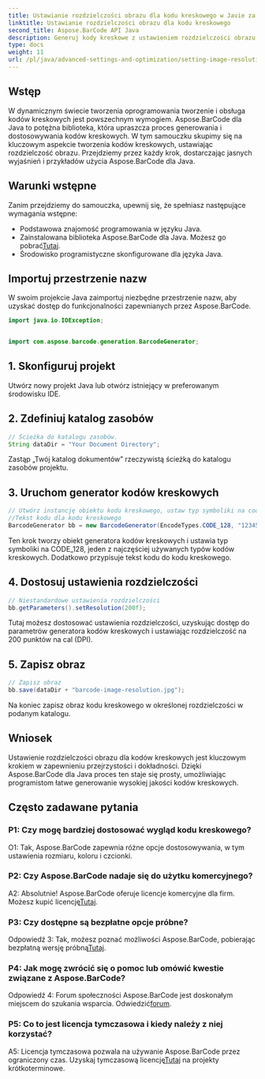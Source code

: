 ```yaml
---
title: Ustawianie rozdzielczości obrazu dla kodu kreskowego w Javie za pomocą Aspose.BarCode
linktitle: Ustawianie rozdzielczości obrazu dla kodu kreskowego
second_title: Aspose.BarCode API Java
description: Generuj kody kreskowe z ustawieniem rozdzielczości obrazu bez wysiłku w Javie za pomocą Aspose.BarCode. Dostosuj ustawienia, aby uzyskać przejrzystość i precyzję.
type: docs
weight: 11
url: /pl/java/advanced-settings-and-optimization/setting-image-resolution-barcode/
---
```

## Wstęp

W dynamicznym świecie tworzenia oprogramowania tworzenie i obsługa kodów kreskowych jest powszechnym wymogiem. Aspose.BarCode dla Java to potężna biblioteka, która upraszcza proces generowania i dostosowywania kodów kreskowych. W tym samouczku skupimy się na kluczowym aspekcie tworzenia kodów kreskowych, ustawiając rozdzielczość obrazu. Przejdziemy przez każdy krok, dostarczając jasnych wyjaśnień i przykładów użycia Aspose.BarCode dla Java.

## Warunki wstępne

Zanim przejdziemy do samouczka, upewnij się, że spełniasz następujące wymagania wstępne:

- Podstawowa znajomość programowania w języku Java.
-  Zainstalowana biblioteka Aspose.BarCode dla Java. Możesz go pobrać[Tutaj](https://releases.aspose.com/barcode/java/).
- Środowisko programistyczne skonfigurowane dla języka Java.

## Importuj przestrzenie nazw

W swoim projekcie Java zaimportuj niezbędne przestrzenie nazw, aby uzyskać dostęp do funkcjonalności zapewnianych przez Aspose.BarCode.

```java
import java.io.IOException;


import com.aspose.barcode.generation.BarcodeGenerator;
```

## 1. Skonfiguruj projekt

Utwórz nowy projekt Java lub otwórz istniejący w preferowanym środowisku IDE.

## 2. Zdefiniuj katalog zasobów

```java
// Ścieżka do katalogu zasobów.
String dataDir = "Your Document Directory";
```

Zastąp „Twój katalog dokumentów” rzeczywistą ścieżką do katalogu zasobów projektu.

## 3. Uruchom generator kodów kreskowych

```java
// Utwórz instancję obiektu kodu kreskowego, ustaw typ symboliki na code128 i ustaw
//Tekst kodu dla kodu kreskowego
BarcodeGenerator bb = new BarcodeGenerator(EncodeTypes.CODE_128, "1234567");
```

Ten krok tworzy obiekt generatora kodów kreskowych i ustawia typ symboliki na CODE_128, jeden z najczęściej używanych typów kodów kreskowych. Dodatkowo przypisuje tekst kodu do kodu kreskowego.

## 4. Dostosuj ustawienia rozdzielczości

```java
// Niestandardowe ustawienia rozdzielczości
bb.getParameters().setResolution(200f);
```

Tutaj możesz dostosować ustawienia rozdzielczości, uzyskując dostęp do parametrów generatora kodów kreskowych i ustawiając rozdzielczość na 200 punktów na cal (DPI).

## 5. Zapisz obraz

```java
// Zapisz obraz
bb.save(dataDir + "barcode-image-resolution.jpg");
```

Na koniec zapisz obraz kodu kreskowego w określonej rozdzielczości w podanym katalogu.

## Wniosek

Ustawienie rozdzielczości obrazu dla kodów kreskowych jest kluczowym krokiem w zapewnieniu przejrzystości i dokładności. Dzięki Aspose.BarCode dla Java proces ten staje się prosty, umożliwiając programistom łatwe generowanie wysokiej jakości kodów kreskowych.

## Często zadawane pytania

### P1: Czy mogę bardziej dostosować wygląd kodu kreskowego?

O1: Tak, Aspose.BarCode zapewnia różne opcje dostosowywania, w tym ustawienia rozmiaru, koloru i czcionki.

### P2: Czy Aspose.BarCode nadaje się do użytku komercyjnego?

 A2: Absolutnie! Aspose.BarCode oferuje licencje komercyjne dla firm. Możesz kupić licencję[Tutaj](https://purchase.aspose.com/buy).

### P3: Czy dostępne są bezpłatne opcje próbne?

 Odpowiedź 3: Tak, możesz poznać możliwości Aspose.BarCode, pobierając bezpłatną wersję próbną[Tutaj](https://releases.aspose.com/).

### P4: Jak mogę zwrócić się o pomoc lub omówić kwestie związane z Aspose.BarCode?

 Odpowiedź 4: Forum społeczności Aspose.BarCode jest doskonałym miejscem do szukania wsparcia. Odwiedzić[forum](https://forum.aspose.com/c/barcode/13).

### P5: Co to jest licencja tymczasowa i kiedy należy z niej korzystać?

 A5: Licencja tymczasowa pozwala na używanie Aspose.BarCode przez ograniczony czas. Uzyskaj tymczasową licencję[Tutaj](https://purchase.aspose.com/temporary-license/) na projekty krótkoterminowe.